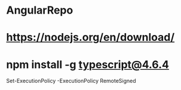 # AngularRepo

# https://nodejs.org/en/download/

# npm install -g typescript@4.6.4

 Set-ExecutionPolicy -ExecutionPolicy RemoteSigned
